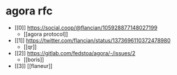 # agora rfc

- [[0]] https://social.coop/@flancian/105928877148027199
  - [[agora protocol]]
- [[1]] https://twitter.com/flancian/status/1373696110372478980
  - [[qr]]
- [[2]] https://gitlab.com/fedstoa/agora/-/issues/2
  - [[boris]]
- [[3]] [[flaneur]]
